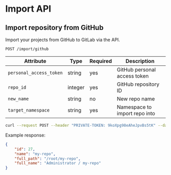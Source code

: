 # Import API

## Import repository from GitHub

Import your projects from GitHub to GitLab via the API.

```
POST /import/github
```

| Attribute  | Type    | Required | Description         |
|------------|---------|----------|---------------------|
| `personal_access_token`       | string | yes      | GitHub personal access token |
| `repo_id`   | integer | yes      | GitHub repository ID     |
| `new_name`   | string | no      | New repo name     |
| `target_namespace`   | string | yes      | Namespace to import repo into     |

```bash
curl --request POST --header "PRIVATE-TOKEN: 9koXpg98eAheJpvBs5tK" --data "personal_access_token=abc123&repo_id=12345&target_namespace=root" https://gitlab.example.com/api/v4/import/github
```

Example response:

```json
{
    "id": 27,
    "name": "my-repo",
    "full_path": "/root/my-repo",
    "full_name": "Administrator / my-repo"
}
```
